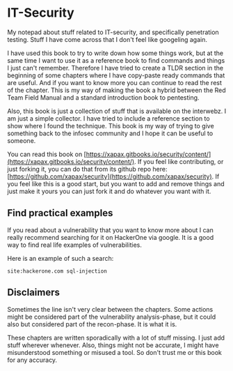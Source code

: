 # IT-Security

My notepad about stuff related to IT-security, and specifically penetration testing. Stuff I have come across that I don't feel like googeling again.

I have used this book to try to write down how some things work, but at the same time I want to use it as a reference book to find commands and things I just can't remember. Therefore I have tried to create a TLDR section in the beginning of some chapters where I have copy-paste ready commands that are useful. And if you want to know more you can continue to read the rest of the chapter. This is my way of making the book a hybrid between the Red Team Field Manual and a standard introduction book to pentesting.

Also, this book is just a collection of stuff that is available on the interwebz. I am just a simple collector. I have tried to include a reference section to show where I found the technique. This book is my way of trying to give something back to the infosec community and I hope it can be useful to someone.

You can read this book on [https://xapax.gitbooks.io/security/content/](https://xapax.gitbooks.io/security/content/). If you feel like contributing, or just forking it, you can do that from its github repo here: [https://github.com/xapax/security](https://github.com/xapax/security). If you feel like this is a good start, but you want to add and remove things and just make it yours you can just fork it and do whatever you want with it.

## Find practical examples

If you read about a vulnerability that you want to know more about I can really recommend searching for it on HackerOne via google. It is a good way to find real life examples of vulnerabilities.

Here is an example of such a search:

```
site:hackerone.com sql-injection
```

## Disclaimers

Sometimes the line isn't very clear between the chapters. Some actions might be considered part of the vulnerability analysis-phase, but it could also but considered part of the recon-phase. It is what it is.

These chapters are written sporadically with a lot of stuff missing. I just add stuff wherever whenever. Also, things might not be accurate, I might have misunderstood something or misused a tool. So don't trust me or this book for any accuracy.

